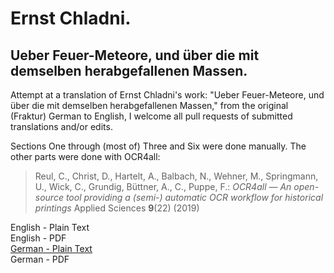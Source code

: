 # Ernst Chladni.

## Ueber Feuer-Meteore, und über die mit demselben herabgefallenen Massen.

Attempt at a translation of Ernst Chladni's work: "Ueber Feuer-Meteore, und über die mit demselben herabgefallenen Massen," from the original (Fraktur) German to English, I welcome all pull requests of submitted translations and/or edits.

Sections One through (most of) Three and Six were done manually. The other parts were done with OCR4all:

> Reul, C., Christ, D., Hartelt, A., Balbach, N., Wehner, M., Springmann, U., Wick, C., Grundig, Büttner, A., C., Puppe, F.: *OCR4all — An open-source tool providing a (semi-) automatic OCR workflow for historical printings* Applied Sciences **9**(22) (2019)

English - Plain Text  
English - PDF  
[German - Plain Text](feuermeteor/full-text-german.md)  
German - PDF  
